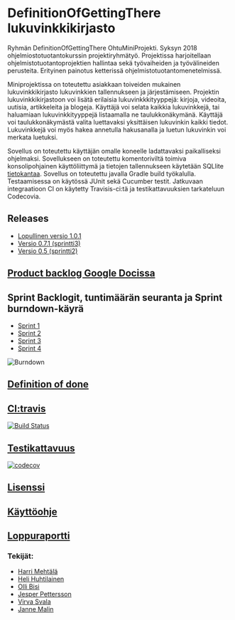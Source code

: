 # DefinitionOfGettingThere lukuvinkkikirjasto

Ryhmän DefinitionOfGettingThere OhtuMiniProjekti. Syksyn 2018 ohjelmiostotuotantokurssin projektiryhmätyö. Projektissa harjoitellaan ohjelmistotuotantoprojektien hallintaa sekä työvaiheiden ja työvälineiden perusteita. Erityinen painotus ketterissä ohjelmistotuotantomenetelmissä.

Miniprojektissa on toteutettu asiakkaan toiveiden mukainen lukuvinkkikirjasto lukuvinkkien tallennukseen ja järjestämiseen. Projektin lukuvinkkikirjastoon voi lisätä erilaisia lukuvinkkkityyppejä: kirjoja, videoita, uutisia, artikkeleita ja blogeja. Käyttäjä voi selata kaikkia lukuvinkkejä, tai haluamiaan lukuvinkkityyppejä listaamalla ne taulukkonäkymänä. Käyttäjä voi taulukkonäkymästä valita luettavaksi yksittäisen lukuvinkin kaikki tiedot. Lukuvinkkejä voi myös hakea annetulla hakusanalla ja luetun lukuvinkin voi merkata luetuksi.
 
Sovellus on toteutettu käyttäjän omalle koneelle ladattavaksi paikalliseksi ohjelmaksi. Sovellukseen on toteutettu komentoriviltä toimiva konsolipohjainen käyttöliittymä ja tietojen tallennukseen käytetään SQLlite [tietokantaa](https://github.com/wood101/DefinitionOfDone-Lukuvinkkikirjasto/blob/dev/Dokumentaatio/Tietokanta.md). Sovellus on toteutettu javalla Gradle build työkalulla. Testaamisessa on käytössä JUnit sekä Cucumber testit. Jatkuvaan integraatioon CI on käytetty Travisis-ci:tä ja testikattavuuksien tarkateluun Codecovia.

## Releases
- [Lopullinen versio 1.0.1](https://github.com/wood101/DefinitionOfDone-Lukuvinkkikirjasto/releases/tag/1.0.1)
- [Versio 0.7.1 (sprintti3)](https://github.com/wood101/DefinitionOfDone-Lukuvinkkikirjasto/releases/tag/sprintti3)
- [Versio 0.5 (sprintti2)](https://github.com/wood101/DefinitionOfDone-Lukuvinkkikirjasto/releases/tag/sprintti2)

## [Product backlog Google Docissa](https://docs.google.com/spreadsheets/d/1O1Wx9K8pMFfu_qx0O7vAwgkPlIZMfkedQ_htNHWB_vM/edit#gid=1)

## Sprint Backlogit, tuntimäärän seuranta ja Sprint burndown-käyrä
- [Sprint 1](https://docs.google.com/spreadsheets/d/1O1Wx9K8pMFfu_qx0O7vAwgkPlIZMfkedQ_htNHWB_vM/edit#gid=0)
- [Sprint 2](https://docs.google.com/spreadsheets/d/1O1Wx9K8pMFfu_qx0O7vAwgkPlIZMfkedQ_htNHWB_vM/edit#gid=8)
- [Sprint 3](https://docs.google.com/spreadsheets/d/1O1Wx9K8pMFfu_qx0O7vAwgkPlIZMfkedQ_htNHWB_vM/edit#gid=9)
- [Sprint 4](https://docs.google.com/spreadsheets/d/1O1Wx9K8pMFfu_qx0O7vAwgkPlIZMfkedQ_htNHWB_vM/edit#gid=10)

![Burndown](https://docs.google.com/spreadsheets/d/e/2PACX-1vTwiW73bz3xJJ_O7aSzIQp0EG4SxYkBAQRtRdOOR62CW1Xr14Pwmu-S_C0F0OWvfpb6QeqwDv1VbTVv/pubchart?oid=16&format=image)

## [Definition of done](https://github.com/wood101/DefinitionOfDone-Lukuvinkkikirjasto/blob/master/Dokumentaatio/DefinitionOfDone.md)

## [CI:travis](https://travis-ci.com/wood101/DefinitionOfDone-Lukuvinkkikirjasto)
[![Build Status](https://travis-ci.com/wood101/DefinitionOfDone-Lukuvinkkikirjasto.svg?branch=master)](https://travis-ci.com/wood101/DefinitionOfDone-Lukuvinkkikirjasto)

## [Testikattavuus](https://codecov.io/gh/wood101/DefinitionOfDone-Lukuvinkkikirjasto) 
[![codecov](https://codecov.io/gh/wood101/DefinitionOfDone-Lukuvinkkikirjasto/branch/master/graph/badge.svg)](https://codecov.io/gh/wood101/DefinitionOfDone-Lukuvinkkikirjasto)

## [Lisenssi](https://github.com/wood101/DefinitionOfDone-Lukuvinkkikirjasto/blob/dev/LICENSE.md)

## [Käyttöohje](https://github.com/wood101/DefinitionOfDone-Lukuvinkkikirjasto/blob/master/Dokumentaatio/kaytto-ohje.md)

## [Loppuraportti](https://docs.google.com/document/d/1SEguuU6LB1GY3YXo_dYIeRwojcAkNhaJxwhqJX57vFY/edit#)

### Tekijät:

  - [Harri Mehtälä](https://github.com/hajame)
  - [Heli Huhtilainen](https://github.com/apndx)
  - [Olli Bisi](https://github.com/obisi)
  - [Jesper Pettersson](https://github.com/stadibo)
  - [Virva Svala](https://github.com/vsvala)
  - [Janne Malin](https://github.com/wood101)
